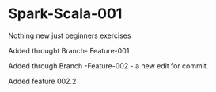 # Spark-Scala-001
Nothing new just beginners exercises

Added throught Branch- Feature-001

Added through Branch -Feature-002 - a new edit for commit. 

Added feature 002.2
